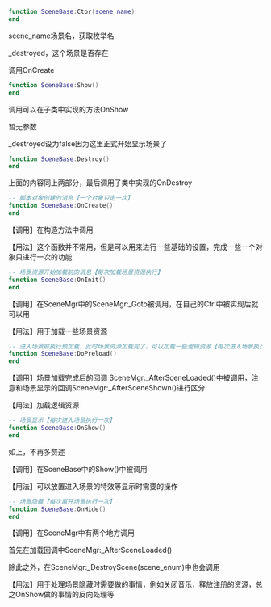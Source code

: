 ```lua
function SceneBase:Ctor(scene_name)
end
```

scene_name场景名，获取枚举名

_destroyed，这个场景是否存在

调用OnCreate



```lua
function SceneBase:Show()
end
```

调用可以在子类中实现的方法OnShow

暂无参数

_destroyed设为false因为这里正式开始显示场景了



```lua
function SceneBase:Destroy()
end
```

上面的内容同上两部分，最后调用子类中实现的OnDestroy



```lua
-- 脚本对象创建的消息【一个对象只走一次】
function SceneBase:OnCreate()
end
```

【调用】在构造方法中调用

【用法】这个函数并不常用，但是可以用来进行一些基础的设置，完成一些一个对象只进行一次的功能



```lua
-- 场景资源开始加载前的消息【每次加载场景资源执行】
function SceneBase:OnInit()
end
```

【调用】在SceneMgr中的SceneMgr:_Goto被调用，在自己的Ctrl中被实现后就可以用

【用法】用于加载一些场景资源



```lua
-- 进入场景前执行预加载，此时场景资源加载完了，可以加载一些逻辑资源【每次进入场景执行一次】
function SceneBase:DoPreload()
end
```

【调用】场景加载完成后的回调 SceneMgr:_AfterSceneLoaded()中被调用，注意和场景显示的回调SceneMgr:_AfterSceneShown()进行区分

【用法】加载逻辑资源



```lua
-- 场景显示【每次进入场景执行一次】
function SceneBase:OnShow()
end
```

如上，不再多赘述

【调用】在SceneBase中的Show()中被调用

【用法】可以放置进入场景的特效等显示时需要的操作



```lua
-- 场景隐藏【每次离开场景执行一次】
function SceneBase:OnHide()
end
```

【调用】在SceneMgr中有两个地方调用

首先在加载回调中SceneMgr:_AfterSceneLoaded()

除此之外，在SceneMgr:_DestroyScene(scene_enum)中也会调用

【用法】用于处理场景隐藏时需要做的事情，例如关闭音乐，释放注册的资源，总之OnShow做的事情的反向处理等

